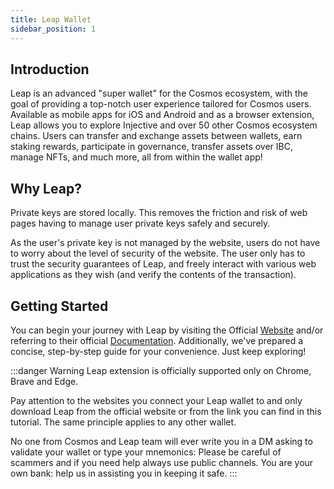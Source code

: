 ```yaml
---
title: Leap Wallet 
sidebar_position: 1
---
```


## Introduction

Leap is an advanced "super wallet" for the Cosmos ecosystem, with the goal of providing a top-notch user experience tailored for Cosmos users. Available as mobile apps for iOS and Android and as a browser extension, Leap allows you to explore Injective and over 50 other Cosmos ecosystem chains. Users can transfer and exchange assets between wallets, earn staking rewards, participate in governance, transfer assets over IBC, manage NFTs, and much more, all from within the wallet app!


## Why Leap?

Private keys are stored locally. This removes the friction and risk of web pages having to manage user private keys safely and securely.

As the user's private key is not managed by the website, users do not have to worry about the level of security of the website. The user only has to trust the security guarantees of Leap, and freely interact with various web applications as they wish (and verify the contents of the transaction).

## Getting Started

You can begin your journey with Leap by visiting the Official [Website](https://www.leapwallet.io/) and/or referring to their official [Documentation](https://leapwallet.notion.site/Leap-Cosmos-Wallet-Support-ba1da3c05d3341eaa44a1850ed3260ee).
Additionally, we've prepared a concise, step-by-step guide for your convenience. Just keep exploring!



:::danger Warning
Leap extension is officially supported only on Chrome, Brave and Edge.

Pay attention to the websites you connect your Leap wallet to and only download Leap from the official website or from the link you can find in this tutorial. The same principle applies to any other wallet.

No one from Cosmos and Leap team will ever write you in a DM asking to validate your wallet or type your mnemonics:
Please be careful of scammers and if you need help always use public channels.
You are your own bank: help us in assisting you in keeping it safe.
:::